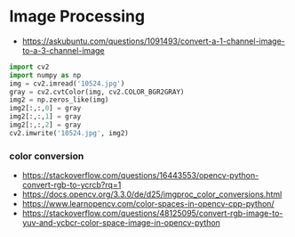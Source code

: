 Image Processing 
===
+ https://askubuntu.com/questions/1091493/convert-a-1-channel-image-to-a-3-channel-image
```python
import cv2
import numpy as np
img = cv2.imread('10524.jpg')
gray = cv2.cvtColor(img, cv2.COLOR_BGR2GRAY)
img2 = np.zeros_like(img)
img2[:,:,0] = gray
img2[:,:,1] = gray
img2[:,:,2] = gray
cv2.imwrite('10524.jpg', img2)
```
### color conversion
+ https://stackoverflow.com/questions/16443553/opencv-python-convert-rgb-to-ycrcb?rq=1 
+ https://docs.opencv.org/3.3.0/de/d25/imgproc_color_conversions.html
+ https://www.learnopencv.com/color-spaces-in-opencv-cpp-python/
+ https://stackoverflow.com/questions/48125095/convert-rgb-image-to-yuv-and-ycbcr-color-space-image-in-opencv-python
